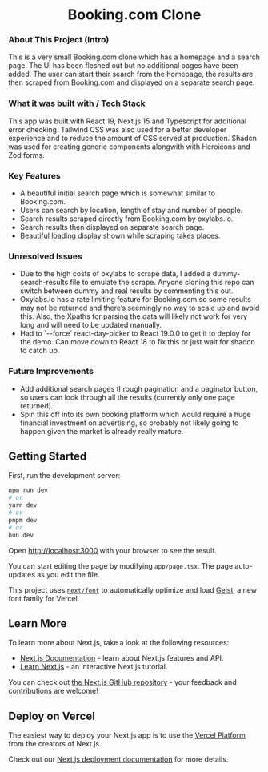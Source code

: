 <h1 align="center">Booking.com Clone</h1>

### About This Project (Intro)

This is a very small Booking.com clone which has a homepage and a search page. The UI has been fleshed out but no additional pages have been added. The user can start their search from the homepage, the results are then scraped from Booking.com and displayed on a separate search page.

### What it was built with / Tech Stack

This app was built with React 19, Next.js 15 and Typescript for additional error checking. Tailwind CSS was also used for a better developer experience and to reduce the amount of CSS served at production. Shadcn was used for creating generic components alongwith with Heroicons and Zod forms.

### Key Features

-   A beautiful initial search page which is somewhat similar to Booking.com.
-   Users can search by location, length of stay and number of people.
-   Search results scraped directly from Booking.com by oxylabs.io.
-   Search results then displayed on separate search page.
-   Beautiful loading display shown while scraping takes places.

### Unresolved Issues

-   Due to the high costs of oxylabs to scrape data, I added a dummy-search-results file to emulate the scrape. Anyone cloning this repo can switch between dummy and real results by commenting this out.
-   Oxylabs.io has a rate limiting feature for Booking.com so some results may not be returned and there’s seemingly no way to scale up and avoid this. Also, the Xpaths for parsing the data will likely not work for very long and will need to be updated manually.
-   Had to \`--force\` react-day-picker to React 19.0.0 to get it to deploy for the demo. Can move down to React 18 to fix this or just wait for shadcn to catch up.

### Future Improvements

-   Add additional search pages through pagination and a paginator button, so users can look through all the results (currently only one page returned).
-   Spin this off into its own booking platform which would require a huge financial investment on advertising, so probably not likely going to happen given the market is already really mature.


## Getting Started

First, run the development server:

```bash
npm run dev
# or
yarn dev
# or
pnpm dev
# or
bun dev
```

Open [http://localhost:3000](http://localhost:3000) with your browser to see the result.

You can start editing the page by modifying `app/page.tsx`. The page auto-updates as you edit the file.

This project uses [`next/font`](https://nextjs.org/docs/app/building-your-application/optimizing/fonts) to automatically optimize and load [Geist](https://vercel.com/font), a new font family for Vercel.

## Learn More

To learn more about Next.js, take a look at the following resources:

- [Next.js Documentation](https://nextjs.org/docs) - learn about Next.js features and API.
- [Learn Next.js](https://nextjs.org/learn) - an interactive Next.js tutorial.

You can check out [the Next.js GitHub repository](https://github.com/vercel/next.js) - your feedback and contributions are welcome!

## Deploy on Vercel

The easiest way to deploy your Next.js app is to use the [Vercel Platform](https://vercel.com/new?utm_medium=default-template&filter=next.js&utm_source=create-next-app&utm_campaign=create-next-app-readme) from the creators of Next.js.

Check out our [Next.js deployment documentation](https://nextjs.org/docs/app/building-your-application/deploying) for more details.
